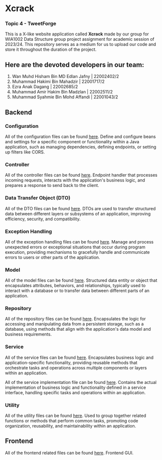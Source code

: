 # Xcrack
### Topic 4 - TweetForge

This is a X-like website application called **Xcrack** made by our group for WIA1002 Data Structure group project assignment for academic session of 2023/24. This repository serves as a medium for us to upload our code and store it throughout the duration of the project.    

## Here are the devoted developers in our team:
1. Wan Muhd Hisham Bin MD Edlan Jafny | 22002402/2
2. Muhammad Hakimi Bin Mahadzir | 22001717/2
3. Ezra Anak Dagang | 22002685/2
4. Muhammad Amir Hakim Bin Madzlan | 22002511/2
5. Muhammad Syahmie Bin Mohd Affandi | 22001043/2

## Backend
### Configuration
All of the configuration files can be found [here](https://github.com/wmh004/Xcrack/tree/main/Backend/src/main/java/com/example/Xcrack/Config).
Define and configure beans and settings for a specific component or functionality within a Java application, such as managing dependencies, defining endpoints, or setting up filters like CORS.

### Controller
All of the controller files can be found [here](https://github.com/wmh004/Xcrack/tree/main/Backend/src/main/java/com/example/Xcrack/Controller).
Endpoint handler that processes incoming requests, interacts with the application's business logic, and prepares a response to send back to the client.

### Data Transfer Object (DTO)
All of the DTO files can be found [here](https://github.com/wmh004/Xcrack/tree/main/Backend/src/main/java/com/example/Xcrack/DTO).
DTOs are used to transfer structured data between different layers or subsystems of an application, improving efficiency, security, and compatibility.

### Exception Handling
All of the exception handling files can be found [here](https://github.com/wmh004/Xcrack/tree/main/Backend/src/main/java/com/example/Xcrack/Exception).
Manage and process unexpected errors or exceptional situations that occur during program execution, providing mechanisms to gracefully handle and communicate errors to users or other parts of the application.

### Model
All of the model files can be found [here](https://github.com/wmh004/Xcrack/tree/main/Backend/src/main/java/com/example/Xcrack/Model).
Structured data entity or object that encapsulates attributes, behaviors, and relationships, typically used to interact with a database or to transfer data between different parts of an application.

### Repository
All of the repository files can be found [here](https://github.com/wmh004/Xcrack/tree/main/Backend/src/main/java/com/example/Xcrack/Repository).
Encapsulates the logic for accessing and manipulating data from a persistent storage, such as a database, using methods that align with the application's data model and business requirements.

### Service
All of the service files can be found [here](https://github.com/wmh004/Xcrack/tree/main/Backend/src/main/java/com/example/Xcrack/Service).
Encapsulates business logic and application-specific functionality, providing reusable methods that orchestrate tasks and operations across multiple components or layers within an application.

All of the service implementation file can be found [here](https://github.com/wmh004/Xcrack/tree/main/Backend/src/main/java/com/example/Xcrack/Service/Implementation).
Contains the actual implementation of business logic and functionality defined in a service interface, handling specific tasks and operations within an application.

### Utility
All of the utility files can be found [here](https://github.com/wmh004/Xcrack/tree/main/Backend/src/main/java/com/example/Xcrack/Utility).
Used to group together related functions or methods that perform common tasks, promoting code organization, reusability, and maintainability within an application.

## Frontend
All of the frontend related files can be found [here](https://github.com/wmh004/Xcrack/tree/main/Frontend).
Frontend GUI.
